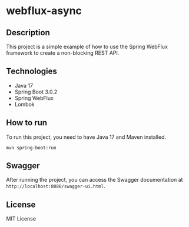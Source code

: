 # webflux-async

## Description

This project is a simple example of how to use the Spring WebFlux framework to create a non-blocking REST API.

## Technologies

- Java 17
- Spring Boot 3.0.2
- Spring WebFlux
- Lombok

## How to run

To run this project, you need to have Java 17 and Maven installed.

```shell
mvn spring-boot:run
```

## Swagger

After running the project, you can access the Swagger documentation at `http://localhost:8080/swagger-ui.html`.


## License
MIT License
